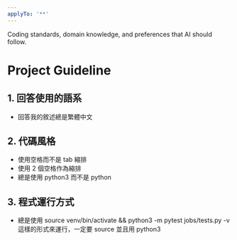 ```yaml
---
applyTo: '**'
---
```

Coding standards, domain knowledge, and preferences that AI should follow.

# Project Guideline

## 1. 回答使用的語系
- 回答我的敘述總是繁體中文

## 2. 代碼風格
- 使用空格而不是 tab 縮排
- 使用 2 個空格作為縮排
- 總是使用 python3 而不是 python

## 3. 程式運行方式
- 總是使用 source venv/bin/activate && python3 -m pytest jobs/tests.py -v 這樣的形式來運行，一定要 source 並且用 python3